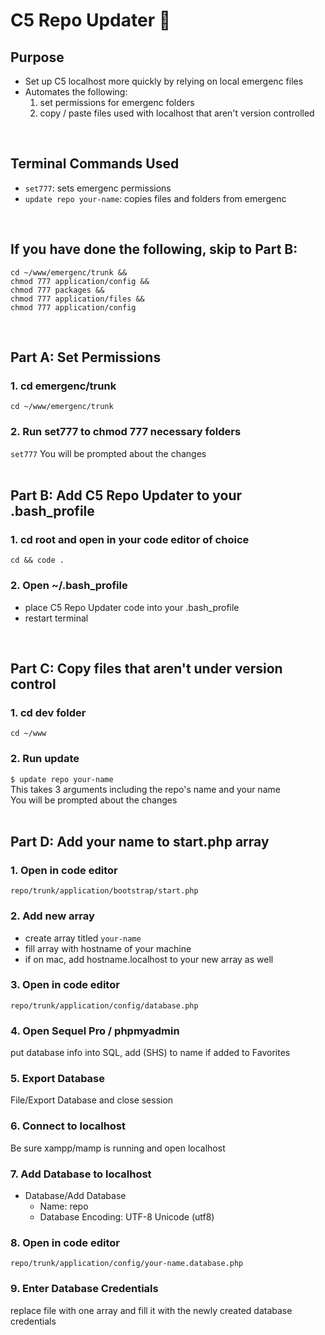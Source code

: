 # C5 Repo Updater 🚀


## Purpose
+ Set up C5 localhost more quickly by relying on local emergenc files
+ Automates the following:
    1. set permissions for emergenc folders
    2. copy / paste files used with localhost that aren't version controlled
<br >

## Terminal Commands Used
+ `set777`: sets emergenc permissions
+ `update repo your-name`: copies files and folders from emergenc
<br >

## If you have done the following, skip to Part B:
```
cd ~/www/emergenc/trunk &&
chmod 777 application/config &&
chmod 777 packages &&
chmod 777 application/files &&
chmod 777 application/config
```
<br >


## Part A: Set Permissions

### 1. cd emergenc/trunk
`cd ~/www/emergenc/trunk`

### 2. Run set777 to chmod 777 necessary folders
`set777`
You will be prompted about the changes
<br >
<br >

## Part B: Add C5 Repo Updater to your .bash_profile

### 1. cd root and open in your code editor of choice
`cd && code .`

### 2. Open ~/.bash_profile
+ place C5 Repo Updater code into your .bash_profile
+ restart terminal
<br >


## Part C: Copy files that aren't under version control

### 1. cd dev folder
`cd ~/www`

### 2. Run update
`$ update repo your-name` <br >
This takes 3 arguments including the repo's name and your name <br >
You will be prompted about the changes
<br >
<br >

## Part D: Add your name to start.php array
### 1. Open in code editor
`repo/trunk/application/bootstrap/start.php`

### 2. Add new array
+ create array titled `your-name`
+ fill array with hostname of your machine
+ if on mac, add hostname.localhost to your new array as well

### 3. Open in code editor
`repo/trunk/application/config/database.php`

### 4. Open Sequel Pro / phpmyadmin
put database info into SQL, add (SHS) to name if added to Favorites

### 5. Export Database
File/Export Database and close session

### 6. Connect to localhost
Be sure xampp/mamp is running and open localhost

### 7. Add Database to localhost
+ Database/Add Database
    - Name: repo
    - Database Encoding: UTF-8 Unicode (utf8)

### 8. Open in code editor
`repo/trunk/application/config/your-name.database.php`

### 9. Enter Database Credentials
replace file with one array and fill it with the newly created database credentials